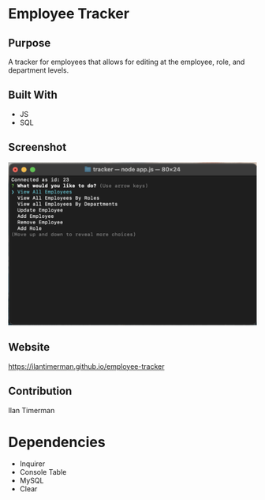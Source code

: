 # Employee Tracker

## Purpose
A tracker for employees that allows for editing at the employee, role, and department levels.

## Built With
* JS
* SQL

## Screenshot
![Alt text](Screenshot.png "Main Page")

## Website
https://ilantimerman.github.io/employee-tracker

## Contribution
Ilan Timerman 

# Dependencies
* Inquirer
* Console Table
* MySQL
* Clear
